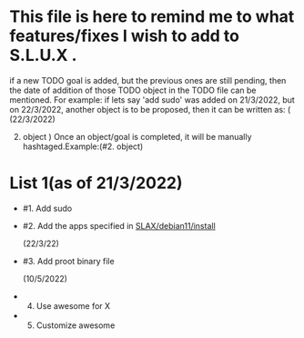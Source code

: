 # This file is here to remind me to what features/fixes I wish to add to  S.L.U.X .
if a new TODO goal is added, but the previous ones are still pending, then the date of addition of those TODO object in the TODO file can be mentioned.
For example: if lets say 'add sudo' was added on 21/3/2022, but on 22/3/2022, another object is to be proposed, then it can be written as:
(
(22/3/2022)

2. object
)
Once an object/goal is completed, it will be manually hashtaged.Example:(#2. object)
# List 1(as of 21/3/2022)
- #1. Add sudo

- #2. Add the apps specified in [SLAX/debian11/install](https://www.github.com/tomas-m/linux-live/Slax/debian11/build)

  (22/3/22)

- #3. Add proot binary file

  (10/5/2022)
  
-  4. Use awesome for X

-  5. Customize awesome
